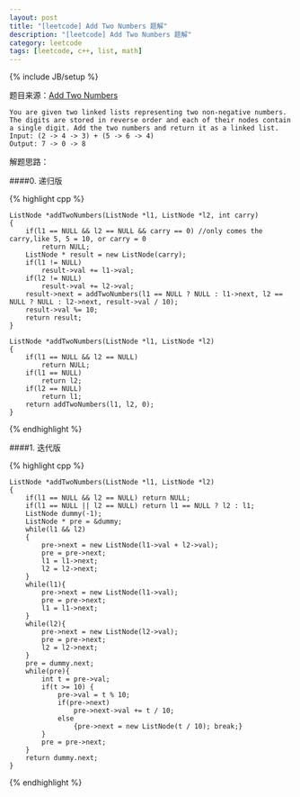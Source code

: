 ```yaml
---
layout: post
title: "[leetcode] Add Two Numbers 题解"
description: "[leetcode] Add Two Numbers 题解"
category: leetcode 
tags: [leetcode, c++, list, math]
---
```

{% include JB/setup %}


题目来源：[Add Two Numbers](https://oj.leetcode.com/problems/add-two-numbers/)

>
	You are given two linked lists representing two non-negative numbers. The digits are stored in reverse order and each of their nodes contain a single digit. Add the two numbers and return it as a linked list.
	Input: (2 -> 4 -> 3) + (5 -> 6 -> 4)
	Output: 7 -> 0 -> 8

解题思路：

####0. 递归版

{% highlight cpp %}
	
	ListNode *addTwoNumbers(ListNode *l1, ListNode *l2, int carry)
	{
	    if(l1 == NULL && l2 == NULL && carry == 0) //only comes the carry,like 5, 5 = 10, or carry = 0
	        return NULL;
	    ListNode * result = new ListNode(carry);
	    if(l1 != NULL)
	        result->val += l1->val;
	    if(l2 != NULL)
	        result->val += l2->val;
	    result->next = addTwoNumbers(l1 == NULL ? NULL : l1->next, l2 == NULL ? NULL : l2->next, result->val / 10);
	    result->val %= 10;
	    return result;
	}
	
	ListNode *addTwoNumbers(ListNode *l1, ListNode *l2)
	{
	    if(l1 == NULL && l2 == NULL)
	        return NULL;
	    if(l1 == NULL)
	        return l2;
	    if(l2 == NULL)
	        return l1;
	    return addTwoNumbers(l1, l2, 0);
	}
{% endhighlight %}

####1. 迭代版

{% highlight cpp %}
	
	ListNode *addTwoNumbers(ListNode *l1, ListNode *l2) 
    {
        if(l1 == NULL && l2 == NULL) return NULL;
        if(l1 == NULL || l2 == NULL) return l1 == NULL ? l2 : l1;
        ListNode dummy(-1);
        ListNode * pre = &dummy;
        while(l1 && l2)
        {
            pre->next = new ListNode(l1->val + l2->val);
            pre = pre->next;
            l1 = l1->next;
            l2 = l2->next;
        }
        while(l1){
            pre->next = new ListNode(l1->val);
            pre = pre->next;
            l1 = l1->next;    
        }
        while(l2){
            pre->next = new ListNode(l2->val);
            pre = pre->next;
            l2 = l2->next;    
        }
        pre = dummy.next;
        while(pre){
            int t = pre->val;
            if(t >= 10) {
                pre->val = t % 10; 
                if(pre->next)
                    pre->next->val += t / 10;
                else
                    {pre->next = new ListNode(t / 10); break;}
            }
            pre = pre->next;
        }
        return dummy.next;
    }
{% endhighlight %}
